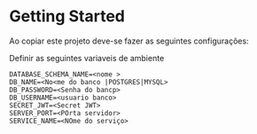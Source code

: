 # Getting Started

Ao copiar este projeto deve-se fazer as seguintes configurações:

Definir as seguintes variaveis de ambiente

    DATABASE_SCHEMA_NAME=<nome >
    DB_NAME=<No<me do banco |POSTGRES|MYSQL>
    DB_PASSWORD=<Senha do bancp>
    DB_USERNAME=<usuario banco>
    SECRET_JWT=<Secret JWT>
    SERVER_PORT=<POrta servidor>
    SERVICE_NAME=<NOme do serviço>
